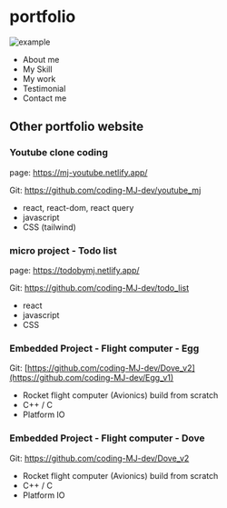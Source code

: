 # portfolio
 ![example](https://github.com/coding-MJ-dev/portfolio/assets/47417320/d7ec1562-a4c9-49aa-b6d8-e11c17b20c70)
- About me
- My Skill
- My work
- Testimonial
- Contact me

  
## Other portfolio website ##
### Youtube clone coding ###
page: https://mj-youtube.netlify.app/

Git: https://github.com/coding-MJ-dev/youtube_mj
- react, react-dom, react query
- javascript
- CSS (tailwind)

### micro project - Todo list ###
page: https://todobymj.netlify.app/

Git: https://github.com/coding-MJ-dev/todo_list
- react
- javascript
- CSS

### Embedded Project - Flight computer - Egg  ###
Git: [https://github.com/coding-MJ-dev/Dove_v2](https://github.com/coding-MJ-dev/Egg_v1)

- Rocket flight computer (Avionics) build from scratch
- C++ / C
- Platform IO

### Embedded Project - Flight computer - Dove  ###
Git: https://github.com/coding-MJ-dev/Dove_v2

- Rocket flight computer (Avionics) build from scratch
- C++ / C
- Platform IO

